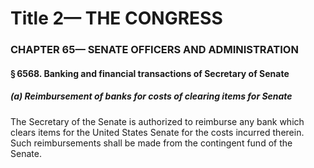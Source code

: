 
# Title 2— THE CONGRESS
### CHAPTER 65— SENATE OFFICERS AND ADMINISTRATION
#### § 6568. Banking and financial transactions of Secretary of Senate
##### (a) Reimbursement of banks for costs of clearing items for Senate

The Secretary of the Senate is authorized to reimburse any bank which clears items for the United States Senate for the costs incurred therein. Such reimbursements shall be made from the contingent fund of the Senate.
